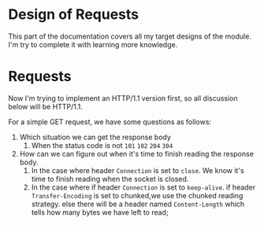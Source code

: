 # Design of Requests

This part of the documentation covers all my target designs of the module.
I'm try to complete it with learning more knowledge.

# Requests

Now I'm trying to implement an HTTP/1.1 version first,
so all discussion below will be HTTP/1.1.

For a simple GET request, we have some questions as follows:

1. Which situation we can get the response body
   1. When the status code is not `101` `102` `204` `304`
2. How can we can figure out when it's time to finish reading the response body.
   1. In the case where header `Connection` is set to `close`.
   We know it's time to finish reading when the socket is closed.
   2. In the case where if header `Connection` is set to `keep-alive`.
   if header `Transfer-Encoding` is set to chunked,we use the chunked reading strategy.
   else there will be a header named `Content-Length` which tells how many bytes we have left to read;
